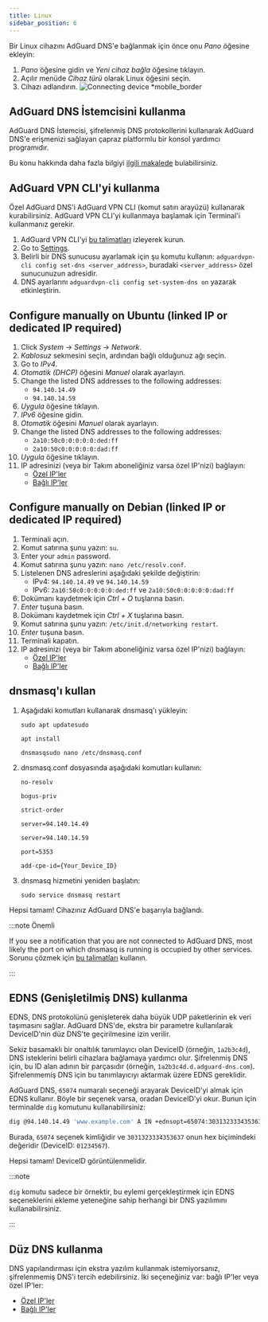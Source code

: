 ```yaml
---
title: Linux
sidebar_position: 6
---
```


Bir Linux cihazını AdGuard DNS'e bağlanmak için önce onu _Pano_ öğesine ekleyin:

1. _Pano_ öğesine gidin ve _Yeni cihaz bağla_ öğesine tıklayın.
2. Açılır menüde _Cihaz türü_ olarak Linux öğesini seçin.
3. Cihazı adlandırın.
   ![Connecting device \*mobile\_border](https://cdn.adtidy.org/content/kb/dns/private/new_dns/connect/choose_linux.png)

## AdGuard DNS İstemcisini kullanma

AdGuard DNS İstemcisi, şifrelenmiş DNS protokollerini kullanarak AdGuard DNS'e erişmenizi sağlayan çapraz platformlu bir konsol yardımcı programıdır.

Bu konu hakkında daha fazla bilgiyi [ilgili makalede](/dns-client/overview/) bulabilirsiniz.

## AdGuard VPN CLI'yi kullanma

Özel AdGuard DNS'i AdGuard VPN CLI (komut satırı arayüzü) kullanarak kurabilirsiniz. AdGuard VPN CLI'yi kullanmaya başlamak için Terminal'i kullanmanız gerekir.

1. AdGuard VPN CLI'yi [bu talimatları](https://adguard-vpn.com/kb/adguard-vpn-for-linux/installation/) izleyerek kurun.
2. Go to [Settings](https://adguard-vpn.com/kb/adguard-vpn-for-linux/settings/).
3. Belirli bir DNS sunucusu ayarlamak için şu komutu kullanın: `adguardvpn-cli config set-dns <server_address>`, buradaki `<server_address>` özel sunucunuzun adresidir.
4. DNS ayarlarını `adguardvpn-cli config set-system-dns on` yazarak etkinleştirin.

## Configure manually on Ubuntu (linked IP or dedicated IP required)

1. Click _System_ → _Settings_ → _Network_.
2. _Kablosuz_ sekmesini seçin, ardından bağlı olduğunuz ağı seçin.
3. Go to _IPv4_.
4. _Otomatik (DHCP)_ öğesini _Manuel_ olarak ayarlayın.
5. Change the listed DNS addresses to the following addresses:
   - `94.140.14.49`
   - `94.140.14.59`
6. _Uygula_ öğesine tıklayın.
7. _IPv6_ öğesine gidin.
8. _Otomatik_ öğesini _Manuel_ olarak ayarlayın.
9. Change the listed DNS addresses to the following addresses:
   - `2a10:50c0:0:0:0:0:ded:ff`
   - `2a10:50c0:0:0:0:0:dad:ff`
10. _Uygula_ öğesine tıklayın.
11. IP adresinizi (veya bir Takım aboneliğiniz varsa özel IP'nizi) bağlayın:
    - [Özel IP'ler](/private-dns/connect-devices/other-options/dedicated-ip.md)
    - [Bağlı IP'ler](/private-dns/connect-devices/other-options/linked-ip.md)

## Configure manually on Debian (linked IP or dedicated IP required)

1. Terminali açın.
2. Komut satırına şunu yazın: `su`.
3. Enter your `admin` password.
4. Komut satırına şunu yazın: `nano /etc/resolv.conf`.
5. Listelenen DNS adreslerini aşağıdaki şekilde değiştirin:
   - IPv4: `94.140.14.49` ve `94.140.14.59`
   - IPv6: `2a10:50c0:0:0:0:0:ded:ff` ve `2a10:50c0:0:0:0:0:dad:ff`
6. Dokümanı kaydetmek için _Ctrl + O_ tuşlarına basın.
7. _Enter_ tuşuna basın.
8. Dokümanı kaydetmek için _Ctrl + X_ tuşlarına basın.
9. Komut satırına şunu yazın: `/etc/init.d/networking restart`.
10. _Enter_ tuşuna basın.
11. Terminali kapatın.
12. IP adresinizi (veya bir Takım aboneliğiniz varsa özel IP'nizi) bağlayın:
    - [Özel IP'ler](/private-dns/connect-devices/other-options/dedicated-ip.md)
    - [Bağlı IP'ler](/private-dns/connect-devices/other-options/linked-ip.md)

## dnsmasq'ı kullan

1. Aşağıdaki komutları kullanarak dnsmasq'ı yükleyin:

   `sudo apt updatesudo`

   `apt install`

   `dnsmasqsudo nano /etc/dnsmasq.conf`

2. dnsmasq.conf dosyasında aşağıdaki komutları kullanın:

   `no-resolv`

   `bogus-priv`

   `strict-order`

   `server=94.140.14.49`

   `server=94.140.14.59`

   `port=5353`

   `add-cpe-id={Your_Device_ID}`

3. dnsmasq hizmetini yeniden başlatın:

   `sudo service dnsmasq restart`

Hepsi tamam! Cihazınız AdGuard DNS'e başarıyla bağlandı.

:::note Önemli

If you see a notification that you are not connected to AdGuard DNS, most likely the port on which dnsmasq is running is occupied by other services. Sorunu çözmek için [bu talimatları](https://github.com/AdguardTeam/AdGuardHome/wiki/FAQ#bindinuse) kullanın.

:::

## EDNS (Genişletilmiş DNS) kullanma

EDNS, DNS protokolünü genişleterek daha büyük UDP paketlerinin ek veri taşımasını sağlar. AdGuard DNS'de, ekstra bir parametre kullanılarak DeviceID'nin düz DNS'te geçirilmesine izin verilir.

Sekiz basamaklı bir onaltılık tanımlayıcı olan DeviceID (örneğin, `1a2b3c4d`), DNS isteklerini belirli cihazlara bağlamaya yardımcı olur. Şifrelenmiş DNS için, bu ID alan adının bir parçasıdır (örneğin, `1a2b3c4d.d.adguard-dns.com`). Şifrelenmemiş DNS için bu tanımlayıcıyı aktarmak üzere EDNS gereklidir.

AdGuard DNS, `65074` numaralı seçeneği arayarak DeviceID'yi almak için EDNS kullanır. Böyle bir seçenek varsa, oradan DeviceID'yi okur. Bunun için terminalde `dig` komutunu kullanabilirsiniz:

```sh
dig @94.140.14.49 'www.example.com' A IN +ednsopt=65074:3031323334353637
```

Burada, `65074` seçenek kimliğidir ve `3031323334353637` onun hex biçimindeki değeridir (DeviceID: `01234567`).

Hepsi tamam! DeviceID görüntülenmelidir.

:::note

`dig` komutu sadece bir örnektir, bu eylemi gerçekleştirmek için EDNS seçeneklerini ekleme yeteneğine sahip herhangi bir DNS yazılımını kullanabilirsiniz.

:::

## Düz DNS kullanma

DNS yapılandırması için ekstra yazılım kullanmak istemiyorsanız, şifrelenmemiş DNS'i tercih edebilirsiniz. İki seçeneğiniz var: bağlı IP'ler veya özel IP'ler:

- [Özel IP'ler](/private-dns/connect-devices/other-options/dedicated-ip.md)
- [Bağlı IP'ler](/private-dns/connect-devices/other-options/linked-ip.md)
